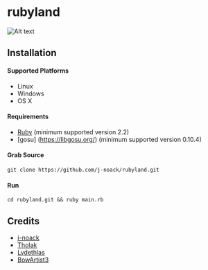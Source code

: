 # rubyland

![Alt text](/../master/assets/BETA%20screenshot.png?raw=true "Optional Title")


## Installation

#### Supported Platforms
* Linux
* Windows
* OS X

#### Requirements
* [Ruby](https://www.ruby-lang.org/de/) (minimum supported version 2.2)
* [gosu] (https://libgosu.org/) (minimum supported version 0.10.4)

#### Grab Source
`git clone https://github.com/j-noack/rubyland.git`

#### Run
`cd rubyland.git && ruby main.rb`

## Credits

* [j-noack](https://github.com/j-noack)
* [Tholak](https://github.com/Tholak)
* [Lydethlas](https://github.com/Lydethlas)
* [BowArtist3](https://github.com/BowArtist3)
